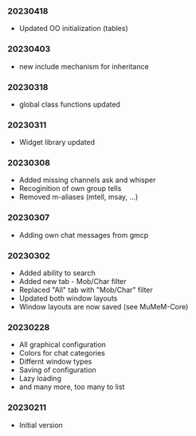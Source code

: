 ### 20230418

  * Updated OO initialization (tables)

### 20230403

  * new include mechanism for inheritance

### 20230318

  * global class functions updated

### 20230311

  * Widget library updated

### 20230308

  * Added missing channels ask and whisper
  * Recoginition of own group tells
  * Removed m-aliases (mtell, msay, ...)

### 20230307

  * Adding own chat messages from gmcp

### 20230302

  * Added ability to search
  * Added new tab - Mob/Char filter
  * Replaced "All" tab with "Mob/Char" filter
  * Updated both window layouts
  * Window layouts are now saved (see MuMeM-Core)

### 20230228

  * All graphical configuration
  * Colors for chat categories
  * Differnt window types
  * Saving of configuration
  * Lazy loading
  * and many more, too many to list

### 20230211

  * Initial version
